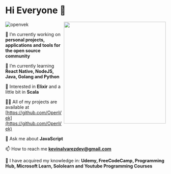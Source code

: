 # Hi Everyone 👋

<a href="https://developer.mozilla.org/en-US/docs/Web/JavaScript">
	<img width="320" align="right" src="https://upload.wikimedia.org/wikipedia/commons/6/6a/JavaScript-logo.png">
</a>

<p align="left"> <img src="https://komarev.com/ghpvc/?username=openvek&label=Profile%20views&color=0e75b6&style=flat" alt="openvek" /> </p>

 🔭 I’m currently working on **personal projects, applications and tools for the open source community**

 🌱 I’m currently learning **React Native, NodeJS, Java, Golang and Python**
 
 🧐 Interested in **Elixir** and a little bit in **Scala**

 👨‍💻 All of my projects are available at [https://github.com/OpenVek](https://github.com/OpenVek)

 💬 Ask me about **JavaScript**

 📫 How to reach me **kevinalvarezdev@gmail.com**
 
 🧠 I have acquired my knowledge in: **Udemy, FreeCodeCamp, Programming Hub, Microsoft Learn, Sololearn and Youtube Programming Courses**
